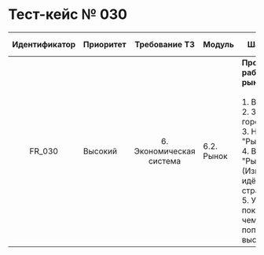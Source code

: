 # Тест-кейс № 030

| Идентификатор | Приоритет | Требование ТЗ | Модуль | Шаги тест-кейса | Ожидаемый результат |
| :---: | ----- | :---: | ----- | ----- | ----- |
|   FR_030 |   Высокий | 6. Экономическая система  | 6.2. Рынок |   **Проверка работоспособности рынка**.  <br>  <br> 1. Войти в аккаунт. <br> 2. Зайти в зону города. <br> 3. Нажать на кнопку "Рынок". <br> 4. Выбрать вкладку "Рынок".(Изначально она идёт как главная страница) <br> 5. Убедиться что покемонов больше чем 3 и попробовать выставить лот. | Выбранный монстр выставляется лотом с той ценой, которую вы обозначили, также у вас забирается комиссия. |